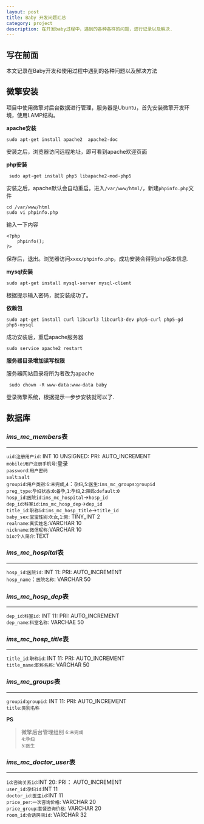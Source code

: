 ```yaml
---
layout: post
title: Baby 开发问题汇总
category: project
description: 在开发baby过程中，遇到的各种各样的问题，进行记录以及解决.
---
```


## 写在前面

本文记录在Baby开发和使用过程中遇到的各种问题以及解决方法

## 微擎安装

项目中使用微擎对后台数据进行管理，服务器是Ubuntu，首先安装微擎开发环境，使用LAMP结构。

**apache安装**

    sudo apt-get install apache2  apache2-doc

安装之后，浏览器访问远程地址，即可看到apache欢迎页面

**php安装**

     sudo apt-get install php5 libapache2-mod-php5

安装之后，apache默认会自动重启。进入`/var/www/html/`，新建`phpinfo.php`文件

    cd /var/www/html
    sudo vi phpinfo.php

输入一下内容

    <?php
        phpinfo();
    ?>

保存后，退出。浏览器访问`xxxx/phpinfo.php`，成功安装会得到php版本信息.

**mysql安装**

    sudo apt-get install mysql-server mysql-client

根据提示输入密码，就安装成功了。

**依赖包**

    sudo apt-get install curl libcurl3 libcurl3-dev php5-curl php5-gd php5-mysql

成功安装后，重启apache服务器

    sudo service apache2 restart

**服务器目录增加读写权限**

 服务器网站目录将所为者改为apache

     sudo chown -R www-data:www-data baby

登录微擎系统，根据提示一步步安装就可以了.

## 数据库

### *ims_mc_members*表
---

`uid`:`注册用户id`: INT 10 UNSIGNED: PRI: AUTO_INCREMENT  
`mobile`:`用户注册手机号`:登录  
`password`:`用户密码`  
`salt`:`salt`  
`groupid`:`用户类别`:`6`:`未完成`,`4`：`孕妇`,`5`:`医生`:`ims_mc_groups`:`groupid`  
`preg_type`:`孕妇状态`:`0`:`备孕`,`1`:`孕妇`,`2`:`辣妈`:`default`:`0`  
`hosp_id`:`医院id`:`ims_mc_hospital`->`hosp_id`  
`dep_id`:`科室id`:`ims_mc_hosp_dep`->`dep_id`  
`title_id`:`职称id`:`ims_mc_hosp_title`->`title_id`  
`baby_sex`:`宝宝性别`:`0`:`女`,`1`:`男`: TINY_INT 2    
`realname`:`真实姓名`:VARCHAR 10  
`nickname`:`微信昵称`:VARCHAR 10  
`bio`:`个人简介`:TEXT  

### *ims_mc_hospital*表
---

`hosp_id`:`医院id`: INT 11: PRI: AUTO_INCREMENT  
`hosp_name`：`医院名称`: VARCHAR 50  

### *ims_mc_hosp_dep*表
---

`dep_id`:`科室id`: INT 11: PRI: AUTO_INCREMENT  
`dep_name`:`科室名称`: VARCHAE 50

### *ims_mc_hosp_title*表
---

`title_id`:`职称id`: INT 11: PRI: AUTO_INCREMENT  
`title_name`:`职称名称`: VARCHAR 50

### *ims_mc_groups*表
---

`groupid`:`groupid`: INT 11: PRI: AUTO_INCREMENT  
`title`:`类别名称`  

**PS**

> 微擎后台管理组别
> `6`:`未完成`  
> `4`:`孕妇`  
> `5`:`医生`

### *ims_mc_doctor_user*表
---

`id`:`咨询关系id`:INT 20: PRI： AUTO_INCREMENT  
`user_id`:`孕妇id`:INT 11  
`doctor_id`:`医生id`:INT 11  
`price_per`:`一次咨询价格`: VARCHAR 20  
`price_group`:`套餐咨询价格`: VARCHAR 20  
`room_id`:`会话房间id`: VARCHAR 32  
